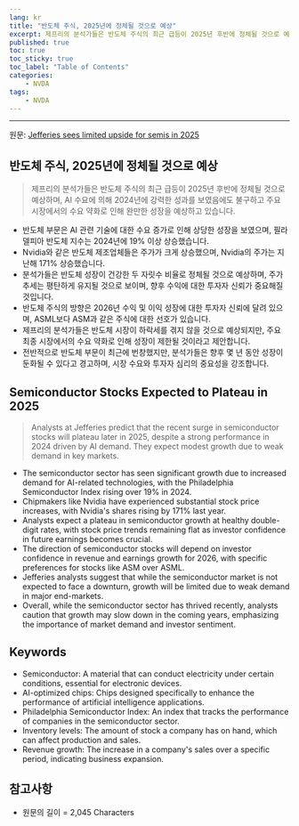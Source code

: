 ```yaml
---
lang: kr
title: "반도체 주식, 2025년에 정체될 것으로 예상"
excerpt: 제프리의 분석가들은 반도체 주식의 최근 급등이 2025년 후반에 정체될 것으로 예상하며, AI 수요에 의해 2024년에 강력한 성과를 보였음에도 불구하고 주요 시장에서의 수요 약화로 인해 완만한 성장을 예상하고 있습니다.
published: true
toc: true
toc_sticky: true
toc_label: "Table of Contents"
categories:
    - NVDA
tags:
    - NVDA
---
```


---

  원문: [Jefferies sees limited upside for semis in 2025](https://www.investing.com/news/stock-market-news/jefferies-sees-limited-upside-for-semis-in-2025-3804848)

## 반도체 주식, 2025년에 정체될 것으로 예상

> 제프리의 분석가들은 반도체 주식의 최근 급등이 2025년 후반에 정체될 것으로 예상하며, AI 수요에 의해 2024년에 강력한 성과를 보였음에도 불구하고 주요 시장에서의 수요 약화로 인해 완만한 성장을 예상하고 있습니다.


- 반도체 부문은 AI 관련 기술에 대한 수요 증가로 인해 상당한 성장을 보였으며, 필라델피아 반도체 지수는 2024년에 19% 이상 상승했습니다.
- Nvidia와 같은 반도체 제조업체들은 주가가 크게 상승했으며, Nvidia의 주가는 지난해 171% 상승했습니다.
- 분석가들은 반도체 성장이 건강한 두 자릿수 비율로 정체될 것으로 예상하며, 주가 추세는 평탄하게 유지될 것으로 보이며, 향후 수익에 대한 투자자 신뢰가 중요해질 것입니다.
- 반도체 주식의 방향은 2026년 수익 및 이익 성장에 대한 투자자 신뢰에 달려 있으며, ASML보다 ASM과 같은 주식에 대한 선호가 있습니다.
- 제프리의 분석가들은 반도체 시장이 하락세를 겪지 않을 것으로 예상되지만, 주요 최종 시장에서의 수요 약화로 인해 성장이 제한될 것이라고 제안합니다.
- 전반적으로 반도체 부문이 최근에 번창했지만, 분석가들은 향후 몇 년 동안 성장이 둔화될 수 있다고 경고하며, 시장 수요와 투자자 심리의 중요성을 강조합니다.

## Semiconductor Stocks Expected to Plateau in 2025

> Analysts at Jefferies predict that the recent surge in semiconductor stocks will plateau later in 2025, despite a strong performance in 2024 driven by AI demand. They expect modest growth due to weak demand in key markets.


- The semiconductor sector has seen significant growth due to increased demand for AI-related technologies, with the Philadelphia Semiconductor Index rising over 19% in 2024.
- Chipmakers like Nvidia have experienced substantial stock price increases, with Nvidia's shares rising by 171% last year.
- Analysts expect a plateau in semiconductor growth at healthy double-digit rates, with stock price trends remaining flat as investor confidence in future earnings becomes crucial.
- The direction of semiconductor stocks will depend on investor confidence in revenue and earnings growth for 2026, with specific preferences for stocks like ASM over ASML.
- Jefferies analysts suggest that while the semiconductor market is not expected to face a downturn, growth will be limited due to weak demand in major end-markets.
- Overall, while the semiconductor sector has thrived recently, analysts caution that growth may slow down in the coming years, emphasizing the importance of market demand and investor sentiment.

## Keywords

- Semiconductor: A material that can conduct electricity under certain conditions, essential for electronic devices.
- AI-optimized chips: Chips designed specifically to enhance the performance of artificial intelligence applications.
- Philadelphia Semiconductor Index: An index that tracks the performance of companies in the semiconductor sector.
- Inventory levels: The amount of stock a company has on hand, which can affect production and sales.
- Revenue growth: The increase in a company's sales over a specific period, indicating business expansion.

## 참고사항

- 원문의 길이 = 2,045 Characters


